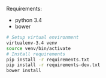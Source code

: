 Requirements:
* python 3.4
* bower

```bash
# Setup virtual environment
virtualenv-3.4 venv
source venv/bin/activate
# Install requirements
pip install -r requirements.txt
pip install -r requirements-dev.txt
bower install
```
